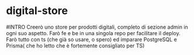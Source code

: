 # digital-store

#INTRO
Creerò uno store per prodotti digitali, completo di sezione admin in ogni suo aspetto.
Farò fe e be in una singola repo per facilitare il deploy.
Farò tutto con ts (che già so usare, o spero) ed imparare PostgreSQL e Prisma( che ho letto che è fortemente consigliato per TS)
